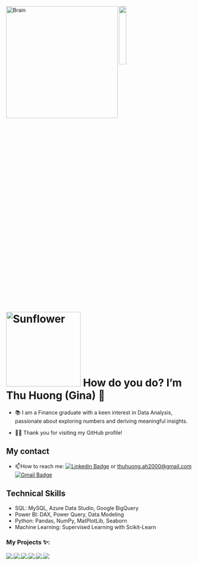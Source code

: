 <img align="left" alt="Brain" width="300" src="http://gifimage.net/wp-content/uploads/2017/10/cerebro-gif-tumblr-3.gif">


  <img src="https://github.com/vimalverma558/vimalverma558/blob/v2/img/hello.gif" width="20%">

  # <a href="https://github.com/SophieNguyen113"><img src="https://wallpapercave.com/wp/wp10580805.jpg" width="200px" height="200px" alt="Sunflower"></a> How do you do? I’m Thu Huong (Gina) 🌻 

- 📚 I am a Finance graduate with a keen interest in Data Analysis, passionate about exploring numbers and deriving meaningful insights.

- 🙋‍♂️ Thank you for visiting my GitHub profile! 


## My contact


- :mailbox:How to reach me: [![Linkedin Badge](https://img.shields.io/badge/LinkedIn-blue?style=flat&logo=Linkedin&logoColor=white)](https://www.linkedin.com/in/huong-nguyen-gina-dataanalyst-businessanalyst/) or thuhuong.ah2000@gmail.com
[![Gmail Badge](https://img.shields.io/badge/-Gmail-c14438?style=flat-square&logo=Gmail&logoColor=white&link=mailto:shuklaraghav321.com)](mailto:thuhuong.ah2000@gmail.com)

## Technical Skills
- SQL: MySQL, Azure Data Studio, Google BigQuery
- Power BI: DAX, Power Query, Data Modeling
- Python: Pandas, NumPy, MatPlotLib, Seaborn
- Machine Learning: Supervised Learning with Scikit-Learn



### My Projects ✨:
  

<a href="https://github.com/ThuHuong-Gina/Data-Bank_8-week-SQL-Challenge">
  <img align="center" src="https://github-readme-stats.vercel.app/api/pin/?username=ThuHuong-Gina&repo=Data-Bank_8-week-SQL-Challenge&theme=tokyonight" />
</a>

<a href="https://github.com/ThuHuong-Gina/">
 <img align="center" src="https://github-readme-stats.vercel.app/api/pin/?username=ThuHuong-Gina&repo=Ecommerce_Exploring_in_SQL&theme=tokyonight" />
</a>

<a href="https://github.com/ThuHuong-Gina/">
 <img align="center" src="https://github-readme-stats.vercel.app/api/pin/?username=ThuHuong-Gina&repo=RFM-Analysis_Python-Project&theme=tokyonight" />
</a>

<a href="https://github.com/ThuHuong-Gina/Credit-Score_Project">
 <img align="center" src="https://github-readme-stats.vercel.app/api/pin/?username=ThuHuong-Gina&repo=Credit-Score_Project&theme=tokyonight" />
</a>

<a href="https://github.com/ThuHuong-Gina/Fraud-Detect-Transaction">
 <img align="center" src="https://github-readme-stats.vercel.app/api/pin/?username=ThuHuong-Gina&repo=Fraud-Detect-Transaction&theme=tokyonight" />
</a>

<a href="https://github.com/ThuHuong-Gina/SuperStore-Dashboard_Power-BI-project">
 <img align="center" src="https://github-readme-stats.vercel.app/api/pin/?username=ThuHuong-Gina&repo=SuperStore-Dashboard_Power-BI-project&theme=tokyonight" />
</a>


